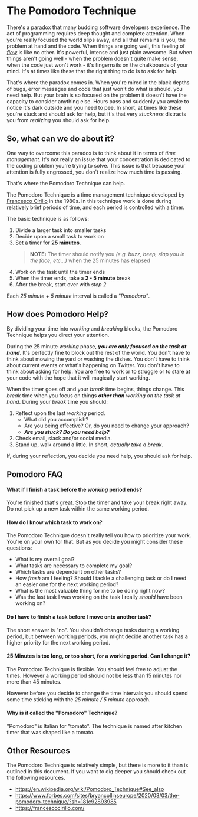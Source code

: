 # The Pomodoro Technique

There's a paradox that many budding software developers experience. The act of programming requires deep thought and complete attention. When you're really focused the world slips away, and all that remains is you, the problem at hand and the code. When things are going well, this feeling of _[flow](https://en.wikipedia.org/wiki/Flow_(psychology))_ is like no other. It's powerful, intense and just plain awesome. But when things aren't going well - when the problem doesn't quite make sense, when the code just won't work - it's fingernails on the chalkboards of your mind. It's at times like these that the right thing to do is to ask for help.

That's where the paradox comes in. When you're mired in the black depths of bugs, error messages and code that just won't do what is should, you need help. But your brain is so focused on the problem it doesn't have the capacity to consider anything else. Hours pass and suddenly you awake to notice it's dark outside and you need to pee. In short, at times like these you're stuck and should ask for help, but it's that very _stuckness_ distracts you from _realizing_ you should ask for help.

## So, what can we do about it?

One way to overcome this paradox is to think about it in terms of _time management_. It's not really an issue that your concentration is dedicated to the coding problem you're trying to solve. This issue is that because your attention is fully engrossed, you don't realize how much time is passing.

That's where the Pomodoro Technique can help.

The Pomodoro Technique is a time management technique developed by [Francesco Cirillo](https://francescocirillo.com/) in the 1980s. In this technique work is done during relatively brief periods of time, and each period is controlled with a timer.

The basic technique is as follows:

1. Divide a larger task into smaller tasks
1. Decide upon a small task to work on
1. Set a timer for **25 minutes**.  
   > **NOTE:** The timer should notify you _(e.g. buzz, beep, slap you in the face, etc...)_ when the 25 minutes has elapsed
1. Work on the task until the timer ends
1. When the timer ends, take a **2 - 5 minute** break
1. After the break, start over with _step 2_

Each _25 minute + 5 minute_ interval is called a _"Pomodoro"_.

## How does Pomodoro Help?

By dividing your time into _working_ and _breaking_ blocks, the Pomodoro Technique helps you direct your attention.

During the 25 minute _working_ phase, _**you are only focused on the task at hand**_. It's perfectly fine to block out the rest of the world. You don't have to think about mowing the yard or washing the dishes. You don't have to think about current events or what's happening on Twitter. You don't have to think about asking for help. You are free to work or to struggle or to stare at your code with the hope that it will magically start working.

When the timer goes off and your _break_ time begins, things change. This _break_ time when you focus on things _**other than** working on the task at hand_. During your _break_ time you should:

1. Reflect upon the last _working_ period.
    * What did you accomplish?
    * Are you being effective? Or, do you need to change your approach?
    * _**Are you stuck? Do you need help?**_
1. Check email, slack and/or social media.
1. Stand up, walk around a little. In short, _actually take a break_.

If, during your reflection, you decide you need help, you should ask for help.

## Pomodoro FAQ

#### What if I finish a task before the _working_ period ends?

You're finished that's great. Stop the timer and take your break right away. Do not pick up a new task within the same working period.

#### How do I know which task to work on?

The Pomodoro Technique doesn't really tell you how to prioritize your work. You're on your own for that. But as you decide you might consider these questions:

* What is my overall goal?
* What tasks are necessary to complete my goal?
* Which tasks are dependent on other tasks?
* How _fresh_ am I feeling? Should I tackle a challenging task or do I need an easier one for the next working period?
* What is the most valuable thing for me to be doing right now?
* Was the last task I was working on the task I really _should_ have been working on?

#### Do I have to finish a task before I move onto another task?

The short answer is "no". You shouldn't change tasks during a working period, but between working periods, you might decide another task has a higher priority for the next working period.

#### 25 Minutes is too long, or too short, for a working period. Can I change it?

The Pomodoro Technique is flexible. You should feel free to adjust the times. However a working period should not be less than 15 minutes nor more than 45 minutes.

However before you decide to change the time intervals you should spend some time sticking with the _25 minute / 5 minute_ approach.

#### Why is it called the "Pomodoro" Technique?

"Pomodoro" is Italian for "tomato". The technique is named after kitchen timer that was shaped like a tomato.

## Other Resources

The Pomodoro Technique is relatively simple, but there is more to it than is outlined in this document. If you want to dig deeper you should check out the following resources.

* https://en.wikipedia.org/wiki/Pomodoro_Technique#See_also
* https://www.forbes.com/sites/bryancollinseurope/2020/03/03/the-pomodoro-technique/?sh=181c92893985
* https://francescocirillo.com/

